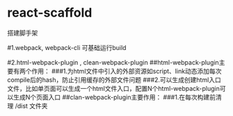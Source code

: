 # react-scaffold
搭建脚手架


#1.webpack, webpack-cli 可基础运行build

#2.html-webpack-plugin , clean-webpack-plugin
##html-webpack-plugin主要有两个作用：
###1.为html文件中引入的外部资源如script、link动态添加每次compile后的hash，防止引用缓存的外部文件问题
###2.可以生成创建html入口文件，比如单页面可以生成一个html文件入口，配置N个html-webpack-plugin可以生成N个页面入口
##clan-webpack-plugin主要作用：
###1.在每次构建前清理 /dist 文件夹
